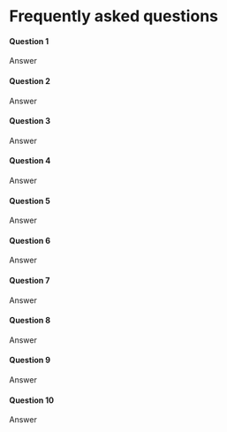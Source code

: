 # Frequently asked questions
#### Question 1
 
Answer
 
#### Question 2

Answer

#### Question 3

Answer
 
#### Question 4
 
Answer

#### Question 5

Answer
 
#### Question 6

Answer
 
#### Question 7

Answer
 
#### Question 8

Answer

#### Question 9

Answer

#### Question 10

Answer

